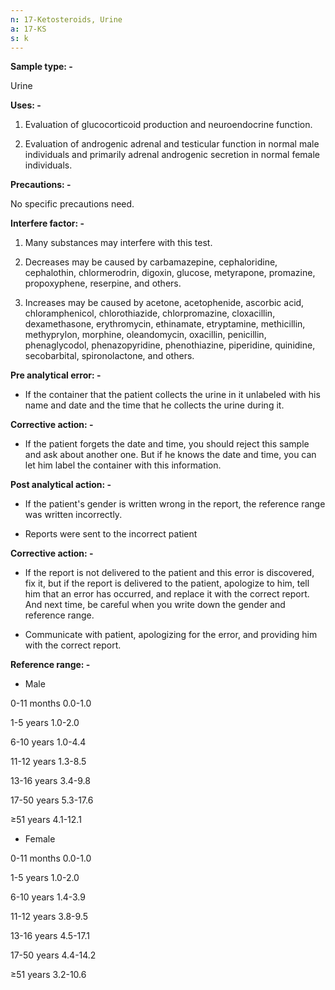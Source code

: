 ```yaml
---
n: 17-Ketosteroids, Urine
a: 17-KS
s: k
---
```


__Sample type: -__ 

Urine

__Uses: -__

1.	Evaluation of glucocorticoid production and neuroendocrine function.

2.	Evaluation of androgenic adrenal and testicular function in normal male individuals and primarily adrenal androgenic secretion in normal female individuals.

__Precautions: -__

No specific precautions need. 

__Interfere factor: -__

1.	Many substances may interfere with this test. 

2.	Decreases may be caused by carbamazepine, cephaloridine, cephalothin, chlormerodrin, digoxin, glucose, metyrapone, promazine, propoxyphene, reserpine, and others. 

3.	Increases may be caused by acetone, acetophenide, ascorbic acid, chloramphenicol, chlorothiazide, chlorpromazine, cloxacillin, dexamethasone, erythromycin, ethinamate, 
etryptamine, methicillin, methyprylon, morphine, oleandomycin, oxacillin, penicillin, phenaglycodol, phenazopyridine, phenothiazine, piperidine, quinidine, secobarbital, spironolactone, and others.

__Pre analytical error: -__

-	If the container that the patient collects the urine in it unlabeled with his name and date and the time that he collects the urine during it.

__Corrective action: -__

-	If the patient forgets the date and time, you should reject this sample and ask about another one. But if he knows the date and time, you can let him label the container with this information.

__Post analytical action: -__ 

-	If the patient's gender is written wrong in the report, the reference range was written incorrectly.

-	Reports were sent to the incorrect patient

__Corrective action: -__

-	If the report is not delivered to the patient and this error is discovered, fix it, but if the report is delivered to the patient, apologize to him, tell him that an error has occurred, and replace it with the correct report. And next time, be careful when you write down the gender and reference range.

-	Communicate with patient, apologizing for the error, and providing him with the correct report.

__Reference range: -__

-	Male

 0-11 months 0.0-1.0

 1-5 years 1.0-2.0 

6-10 years 1.0-4.4 

11-12 years 1.3-8.5 

13-16 years 3.4-9.8 

17-50 years 5.3-17.6

 ≥51 years 4.1-12.1 

-	Female 

0-11 months 0.0-1.0 

1-5 years 1.0-2.0 

6-10 years 1.4-3.9 

11-12 years 3.8-9.5 

13-16 years 4.5-17.1 

17-50 years 4.4-14.2 

≥51 years 3.2-10.6